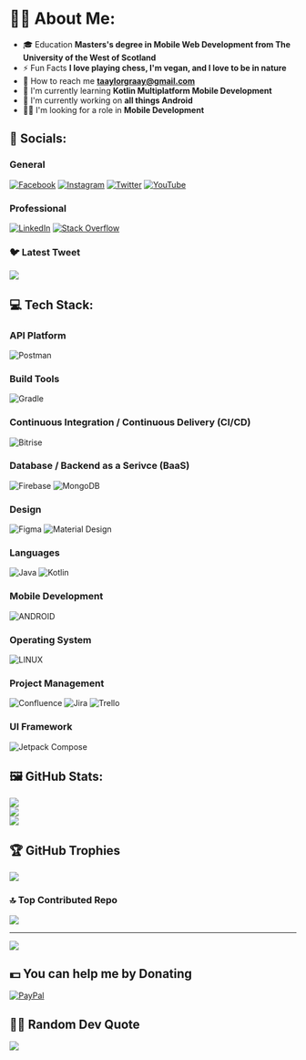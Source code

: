 # 🧑🏻 About Me:
- 🎓 Education **Masters's degree in Mobile Web Development from The University of the West of Scotland**
- ⚡ Fun Facts **I love playing chess, I'm vegan, and I love to be in nature**
- 💬 How to reach me **taaylorgraay@gmail.com**
- 🌱 I'm currently learning **Kotlin Multiplatform Mobile Development**
- 🔭 I'm currently working on **all things Android**
- 🤝🏻 I'm looking for a role in **Mobile Development**

## 💫 Socials:
### General
[![Facebook](https://img.shields.io/badge/Facebook-00457C.svg?logo=Facebook&logoColor=white)](https://facebook.com/taaylorgraay) [![Instagram](https://img.shields.io/badge/Instagram-FCC624.svg?logo=Instagram&logoColor=purple)](https://instagram.com/taaylorgraay) [![Twitter](https://img.shields.io/badge/Twitter-%231DA1F2.svg?logo=Twitter&logoColor=white)](https://twitter.com/taaylorgraay_) [![YouTube](https://img.shields.io/badge/YouTube-FE7A16.svg?logo=YouTube&logoColor=white)](https://youtube.com/@taaylorgraay) 

### Professional
[![LinkedIn](https://img.shields.io/badge/LinkedIn-%2320232a.svg?logo=linkedin&logoColor=white)](https://linkedin.com/in/taaylor-graay) [![Stack Overflow](https://img.shields.io/badge/-Stackoverflow-white?logo=stack-overflow&logoColor=FE7A16)](https://stackoverflow.com/users/19316874)

### 🐦 Latest Tweet
<a href="https://github.com/VishwaGauravIn/github-twitter-card-embed"><img src="https://gtce.itsvg.in/api?username=taaylorgraay_&theme=gruvbox&response=true&border=true&time=true&icon=code"/></a>

## 💻 Tech Stack:
### API Platform
![Postman](https://img.shields.io/badge/Postman-FE7A16?style=flat&logo=postman&logoColor=white) 

### Build Tools
![Gradle](https://img.shields.io/badge/Gradle-00457C.svg?style=flat&logo=Gradle&logoColor=white) 

### Continuous Integration / Continuous Delivery (CI/CD)
![Bitrise](https://img.shields.io/badge/Bitrise-purple.svg?style=flat&logo=Bitrise&logoColor=white) 

### Database / Backend as a Serivce (BaaS)
![Firebase](https://img.shields.io/badge/Firebase-%231DA1F2.svg?style=flat&logo=firebase&logoColor=FCC624) ![MongoDB](https://img.shields.io/badge/MongoDB-%234ea94b.svg?style=flat&logo=mongodb&logoColor=white)

### Design
![Figma](https://img.shields.io/badge/Figma-FCC624.svg?style=flat&logo=figma&logoColor=white) ![Material Design](https://img.shields.io/badge/Material_Design-white.svg?style=flat&logo=materialdesign&logoColor=black)

### Languages
![Java](https://img.shields.io/badge/Java-00457C.svg?style=flat&logo=coffeescript&logoColor=FE7A16) ![Kotlin](https://img.shields.io/badge/Kotlin-%2320232a.svg?style=flat&logo=kotlin&logoColor=purple)

### Mobile Development
![ANDROID](https://img.shields.io/badge/Android-%2320232a.svg?style=flat&logo=android&logoColor=%234ea94b)

### Operating System
![LINUX](https://img.shields.io/badge/Linux-FCC624?style=flat&logo=linux&logoColor=black) 

### Project Management
![Confluence](https://img.shields.io/badge/Confluence-white.svg?style=flat&logo=confluence&logoColor=%231DA1F2) ![Jira](https://img.shields.io/badge/Jira-white.svg?style=flat&logo=jira&logoColor=%231DA1F2) ![Trello](https://img.shields.io/badge/Trello-white.svg?style=flat&logo=Trello&logoColor=%231DA1F2)

### UI Framework
![Jetpack Compose](https://img.shields.io/badge/Jetpack_Compose-00457C.svg?style=flat&logo=jetpackcompose&logoColor=%234ea94b)

## 🖼️ GitHub Stats:
![](https://github-readme-stats.vercel.app/api?username=tGraay&theme=gruvbox&hide_border=false&include_all_commits=true&count_private=true)<br/>
![](https://github-readme-streak-stats.herokuapp.com/?user=tGraay&theme=gruvbox&hide_border=false)<br/>
![](https://github-readme-stats.vercel.app/api/top-langs/?username=tGraay&theme=gruvbox&hide_border=false&include_all_commits=true&count_private=true&layout=compact)

## 🏆 GitHub Trophies
![](https://github-profile-trophy.vercel.app/?username=tGraay&theme=gruvbox&no-frame=false&no-bg=false&margin-w=4)

### 🔝 Top Contributed Repo
![](https://github-contributor-stats.vercel.app/api?username=tGraay&limit=5&theme=gruvbox&combine_all_yearly_contributions=true)

---
[![](https://visitcount.itsvg.in/api?id=tGraay&icon=0&color=2)](https://visitcount.itsvg.in)

## 💵 You can help me by Donating
  [![PayPal](https://img.shields.io/badge/PayPal-00457C?style=for-the-badge&logo=paypal&logoColor=white)](https://paypal.me/tGraay) 

## ✍🏻 Random Dev Quote
![](https://quotes-github-readme.vercel.app/api?type=horizontal&theme=gruvbox)

